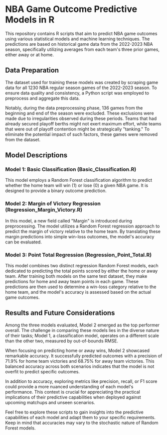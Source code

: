 # NBA Game Outcome Predictive Models in R

This repository contains R scripts that aim to predict NBA game outcomes using various statistical models and machine learning techniques. The predictions are based on historical game data from the 2022-2023 NBA season, specifically utilizing averages from each team's three prior games, either away or at home.

## Data Preparation

The dataset used for training these models was created by scraping game data for all 1230 NBA regular season games of the 2022-2023 season. To ensure data quality and consistency, a Python script was employed to preprocess and aggregate this data.

Notably, during the data preprocessing phase, 136 games from the beginning and end of the season were excluded. These exclusions were made due to irregularities observed during these periods. Teams that had already secured playoff berths might not exert maximum effort, while teams that were out of playoff contention might be strategically "tanking." To eliminate the potential impact of such factors, these games were removed from the dataset.

## Model Descriptions

### Model 1: Basic Classification (Basic_Classification.R)

This model employs a Random Forest classification algorithm to predict whether the home team will win (1) or lose (0) a given NBA game. It is designed to provide a binary outcome prediction.

### Model 2: Margin of Victory Regression (Regression_Margin_Victory.R)

In this model, a new field called "Margin" is introduced during preprocessing. The model utilizes a Random Forest regression approach to predict the margin of victory relative to the home team. By translating these margin predictions into simple win-loss outcomes, the model's accuracy can be evaluated.

### Model 3: Point Total Regression (Regression_Point_Total.R)

This model combines two distinct regression Random Forest models, each dedicated to predicting the total points scored by either the home or away team. After training both models on the same test dataset, they make predictions for home and away team points in each game. These predictions are then used to determine a win-loss category relative to the home team, and the model's accuracy is assessed based on the actual game outcomes.

## Results and Future Considerations

Among the three models evaluated, Model 2 emerged as the top performer overall. The challenge in comparing these models lies in the diverse nature of their tasks; Model 1, a classification model, operates on a different scale than the other two, measured by out-of-bounds RMSE.

When focusing on predicting home or away wins, Model 2 showcased remarkable accuracy. It successfully predicted outcomes with a precision of 71.9% for home team victories and 68.75% for away team victories. This balanced accuracy across both scenarios indicates that the model is not overfit to predict specific outcomes.

In addition to accuracy, exploring metrics like precision, recall, or F1 score could provide a more nuanced understanding of each model's performance. This context is crucial for appreciating the practical implications of their predictive capabilities when deployed against upcoming matchups and unseen scenarios.

Feel free to explore these scripts to gain insights into the predictive capabilities of each model and adapt them to your specific requirements. Keep in mind that accuracies may vary to the stochastic nature of Random Forest models.

